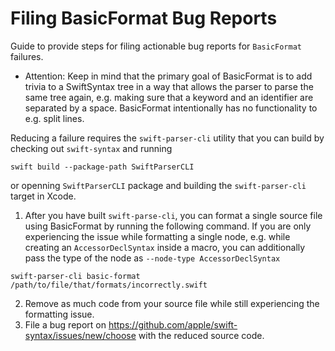 # Filing BasicFormat Bug Reports

Guide to provide steps for filing actionable bug reports for `BasicFormat` failures.

- Attention: Keep in mind that the primary goal of BasicFormat is to add trivia to a SwiftSyntax tree in a way that allows the parser to parse the same tree again, e.g. making sure that a keyword and an identifier are separated by a space. BasicFormat intentionally has no functionality to e.g. split lines.

Reducing a failure requires the `swift-parser-cli` utility that you can build by checking out `swift-syntax` and running 
```
swift build --package-path SwiftParserCLI
```
or openning `SwiftParserCLI` package and building the `swift-parser-cli` target in Xcode.

1. After you have built `swift-parse-cli`, you can format a single source file using BasicFormat by running the following command. If you are only experiencing the issue while formatting a single node, e.g. while creating an `AccessorDeclSyntax` inside a macro, you can additionally pass the type of the node as `--node-type AccessorDeclSyntax` 
```
swift-parser-cli basic-format /path/to/file/that/formats/incorrectly.swift
```
2. Remove as much code from your source file while still experiencing the formatting issue.
3. File a bug report on <https://github.com/apple/swift-syntax/issues/new/choose> with the reduced source code.
